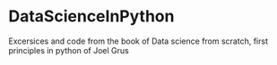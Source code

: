 # DataScienceInPython
Excersices and code from the book of Data science from scratch, first principles in python of Joel Grus

